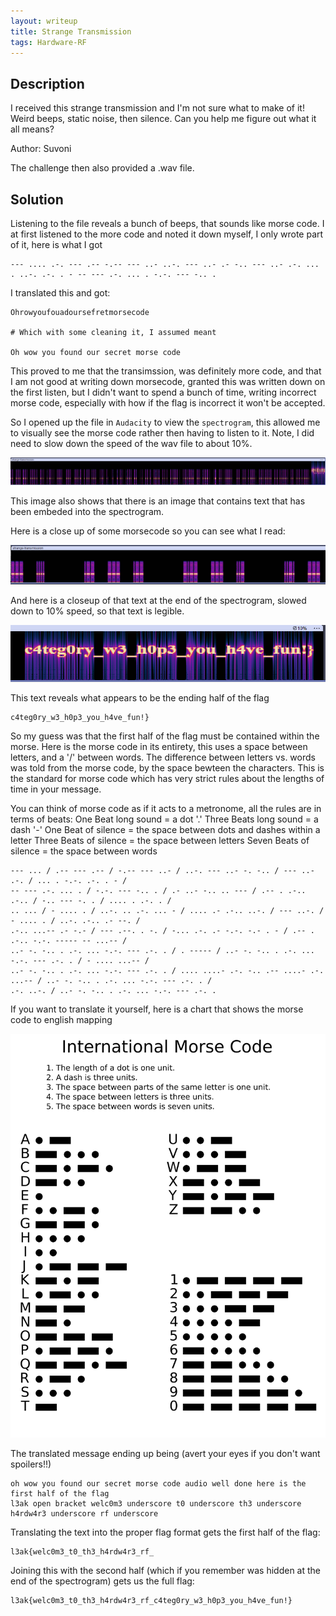 ```yaml
---
layout: writeup
title: Strange Transmission
tags: Hardware-RF
---
```


## Description

I received this strange transmission and I'm not sure what to make of it! Weird beeps, static noise, then silence. Can you help me figure out what it all means?

<!--more-->

Author: Suvoni

The challenge then also provided a .wav file.

## Solution

Listening to the file reveals a bunch of beeps, that sounds like morse code. I at first listened to the more code and noted it down myself, I only wrote part of it, here is what I got

```text
--- .... .-. --- .-- -.-- --- ..- ..-. --- ..- .- -.. --- ..- .-. ... . ..-. .-. . - -- --- .-. ... . -.-. --- -.. .
```

I translated this and got:

```text
Ohrowyoufouadoursefretmorsecode

# Which with some cleaning it, I assumed meant

Oh wow you found our secret morse code
```

This proved to me that the transimssion, was definitely more code, and that I am not good at writing down morsecode, granted this was written down on the first listen, but I didn't want to spend a bunch of time, writing incorrect morse code, especially with how if the flag is incorrect it won't be accepted.

So I opened up the file in `Audacity` to view the `spectrogram`, this allowed me to visually see the morse code rather then having to listen to it. Note, I did need to slow down the speed of the wav file to about 10%.

![Spectrogram of a Wav file that shows dots and dashes, and also has embedded text at the end](/assets/images/writeups_images/Strange-Transmission/full.png)

This image also shows that there is an image that contains text that has been embeded into the spectrogram.

Here is a close up of some morsecode so you can see what I read:

![Some morse code in a wav file shown through the spectrogram](/assets/images/writeups_images/Strange-Transmission/morse.png)

And here is a closeup of that text at the end of the spectrogram, slowed down to 10% speed, so that text is legible.

![Hidden text that was at the end of the spetrogram, that says `c4teg0ry_w3_h0p3_you_h4ve_fun!}`](/assets/images/writeups_images/Strange-Transmission/Stegmessage.png)

This text reveals what appears to be the ending half of the flag

```text
c4teg0ry_w3_h0p3_you_h4ve_fun!}
```

So my guess was that the first half of the flag must be contained within the morse. Here is the morse code in its entirety, this uses a space between letters, and a '/' between words. The difference between letters vs. words was told from the morse code, by the space bewteen the characters. This is the standard for morse code which has very strict rules about the lengths of time in your message.

You can think of morse code as if it acts to a metronome, all the rules are in terms of beats:
One Beat long sound  = a dot '.'
Three Beats long sound = a dash '-'
One Beat of silence = the space between dots and dashes within a letter
Three Beats of silence = the space between letters
Seven Beats of silence = the space between words

```text
--- ... / .-- --- .-- / -.-- --- ..- / ..-. --- ..- -. -.. / --- ..- .-. / ... . -.-. .-. . - /
-- --- .-. ... . / -.-. --- -.. . / .- ..- -.. .. --- / .-- . .-.. .-.. / -.. --- -. . / .... . .-. . /
.. ... / - .... . / ..-. .. .-. ... - / .... .- .-.. ..-. / --- ..-. / - .... . / ..-. .-.. .- --. /
.-.. ...-- .- -.- / --- .--. . -. / -... .-. .- -.-. -.- . - / .-- . .-.. -.-. ----- -- ...-- /
..- -. -.. . .-. ... -.-. --- .-. . / . ----- / ..- -. -.. . .-. ... -.-. --- .-. . / - .... ...-- /
..- -. -.. . .-. ... -.-. --- .-. . / .... ....- .-. -.. .-- ....- .-. ...-- / ..- -. -.. . .-. ... -.-. --- .-. . /
.-. ..-. / ..- -. -.. . .-. ... -.-. --- .-. .
```

If you want to translate it yourself, here is a chart that shows the morse code to english mapping

![Chart that displays a mapping/how to translate from morse code to english letters or vice versa](/assets/images/writeups_images/Strange-Transmission/morseCodeChart.png)

The translated message ending up being (avert your eyes if you don't want spoilers!!)

```text
oh wow you found our secret morse code audio well done here is the first half of the flag 
l3ak open bracket welc0m3 underscore t0 underscore th3 underscore h4rdw4r3 underscore rf underscore
```

Translating the text into the proper flag format gets the first half of the flag:

```text
l3ak{welc0m3_t0_th3_h4rdw4r3_rf_
```

Joining this with the second half (which if you remember was hidden at the end of the spectrogram) gets us the full flag:

```text
l3ak{welc0m3_t0_th3_h4rdw4r3_rf_c4teg0ry_w3_h0p3_you_h4ve_fun!}
```
